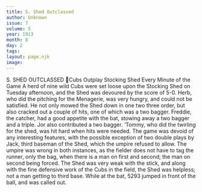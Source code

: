 ```yaml
---
title: S. Shed Outclassed
author: Unknown
issue: 7
volume: 5
year: 1913
month: 8
day: 2
tags:
layout: page.njk
image:
---
```

S. SHED OUTCLASSED Cubs Outplay Stocking Shed Every Minute of the Game A herd of nine wild Cubs were set loose upon the Stocking Shed on Tuesday afternoon, and the Shed was devoured by the score of 5-0. Herb, who did the pitching for the Menagerie, was very hungry, and could not be satisfied. He not only mowed the Shed down in one two three order, but also cracked out a couple of hits, one of which was a two bagger. Freddie, the catcher, had a good appetite with the bat, stowing away a two bagger and a triple. Jor also contributed a two bagger. ‘Tommy, who did the twirling for the shed, was hit hard when hits were needed. The game was devoid of any interesting features, with the possible exception of two double plays by Jack, third baseman of the Shed, which the umpire refused to allow. The umpire was wrong in both instances, as the fielder does not have to tag the runner, only the bag, when there is a man on first and second; the man on second being forced. The Shed was very weak with the stick, and along with the fine defensive work of the Cubs in the field, the Shed was helpless; not a man getting to third base. While at the bat, 5293 jumped in front of the ball, and was called out. 
